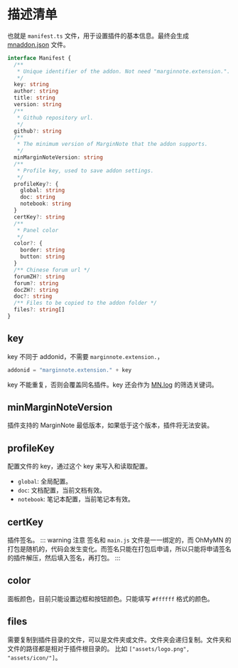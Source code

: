 # 描述清单

也就是 `manifest.ts` 文件，用于设置插件的基本信息。最终会生成 [mnaddon.json](../structure.md#mnaddonjson) 文件。


```ts
interface Manifest {
  /**
   * Unique identifier of the addon. Not need "marginnote.extension.".
   */
  key: string
  author: string
  title: string
  version: string
  /**
   * Github repository url.
   */
  github?: string
  /**
   * The minimum version of MarginNote that the addon supports.
   */
  minMarginNoteVersion: string
  /**
   * Profile key, used to save addon settings.
   */
  profileKey?: {
    global: string
    doc: string
    notebook: string
  }
  certKey?: string
  /**
   * Panel color
   */
  color?: {
    border: string
    button: string
  }
  /** Chinese forum url */
  forumZH?: string
  forum?: string
  docZH?: string
  doc?: string
  /** Files to be copied to the addon folder */
  files?: string[]
}
```

## key
key 不同于 addonid，不需要 `marginnote.extension.`，
```ts
addonid = "marginnote.extension." + key
```
key 不能重复，否则会覆盖同名插件。key 还会作为 [MN.log](../../api/marginnote/index.md#log-error) 的筛选关键词。

## minMarginNoteVersion
插件支持的 MarginNote 最低版本，如果低于这个版本，插件将无法安装。

## profileKey
配置文件的 key，通过这个 key 来写入和读取配置。
- `global`: 全局配置。
- `doc`: 文档配置，当前文档有效。
- `notebook`: 笔记本配置，当前笔记本有效。

## certKey
插件签名。
::: warning 注意
签名和 `main.js` 文件是一一绑定的，而 OhMyMN 的打包是随机的，代码会发生变化。而签名只能在打包后申请，所以只能将申请签名的插件解压，然后填入签名，再打包。
:::

## color
面板颜色，目前只能设置边框和按钮颜色。只能填写 `#ffffff` 格式的颜色。

## files
需要复制到插件目录的文件，可以是文件夹或文件。文件夹会递归复制。文件夹和文件的路径都是相对于插件根目录的。
比如 `["assets/logo.png", "assets/icon/"]`。